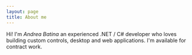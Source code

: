 ```yaml
---
layout: page
title: About me
---
```


Hi! I'm *Andrea Batina* an experienced .NET / C# developer who loves building custom controls, desktop and web applications. I'm available for contract work.
